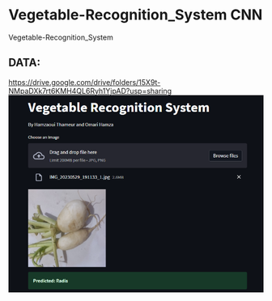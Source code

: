 # Vegetable-Recognition_System CNN
Vegetable-Recognition_System
## DATA:
https://drive.google.com/drive/folders/15X9t-NMpaDXk7rt6KMH4QL6Ryh1YjpAD?usp=sharing
<img src="https://github.com/verus56/Vegetable-Recognition_System/blob/main/test.PNG">
